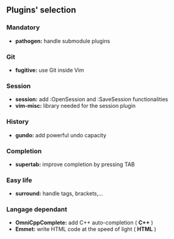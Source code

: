 ## Plugins' selection

### Mandatory
- **pathogen:**         handle submodule plugins

### Git
- **fugitive:**         use Git inside Vim

### Session
- **session:**          add :OpenSession and :SaveSession functionalities
- **vim-misc:**         library needed for the session plugin

### History
- **gundo:**            add powerful undo capacity

### Completion
- **supertab:**         improve completion by pressing TAB

### Easy life
- **surround:**         handle tags, brackets,...

### Langage dependant
- **OmniCppComplete:**  add C++ auto-completion ( **C++** )
- **Emmet:**            write HTML code at the speed of light ( **HTML** )
